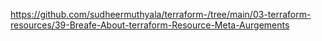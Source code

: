 https://github.com/sudheermuthyala/terraform-/tree/main/03-terraform-resources/39-Breafe-About-terraform-Resource-Meta-Aurgements